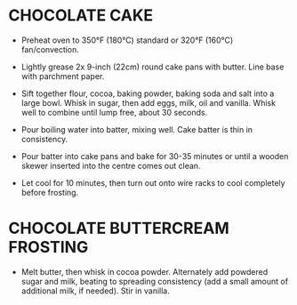 # CHOCOLATE CAKE

* Preheat oven to 350°F (180°C) standard or 320°F (160°C) fan/convection.
* Lightly grease 2x 9-inch (22cm) round cake pans with butter. Line base with parchment paper.
* Sift together flour, cocoa, baking powder, baking soda and salt into a large bowl. Whisk in sugar, then add eggs, milk, oil and vanilla. Whisk well to combine until lump free, about 30 seconds.
* Pour boiling water into batter, mixing well. Cake batter is thin in consistency.
* Pour batter into cake pans and bake for 30-35 minutes or until a wooden skewer inserted into the centre comes out clean.

* Let cool for 10 minutes, then turn out onto wire racks to cool completely before frosting.

# CHOCOLATE BUTTERCREAM FROSTING

* Melt butter, then whisk in cocoa powder. Alternately add powdered sugar and milk, beating to spreading consistency (add a small amount of additional milk, if needed). Stir in vanilla.
